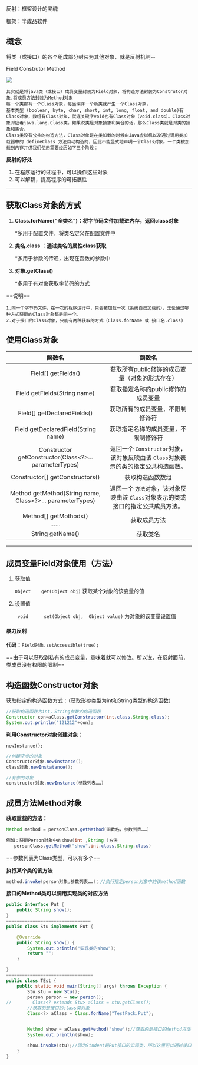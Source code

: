 反射：框架设计的灵魂

框架：半成品软件

## 概念

将类（或接口）的各个组成部分封装为其他对象，就是反射机制--

Field Construtor Method

![](https://geda-1302176138.cos.ap-nanjing.myqcloud.com/img/java代码三阶段.png)

```
其实就是将java类（或接口）成员变量封装为Field对象，将构造方法封装为Construtor对象,将成员方法封装为Method对象
每一个类都有一个Class对象，每当编译一个新类就产生一个Class对象，
基本类型 (boolean, byte, char, short, int, long, float, and double)有Class对象，数组有Class对象，就连关键字void也有Class对象（void.class）。Class对象对应着java.lang.Class类，如果说类是对象抽象和集合的话，那么Class类就是对类的抽象和集合。
Class类没有公共的构造方法，Class对象是在类加载的时候由Java虚拟机以及通过调用类加载器中的 defineClass 方法自动构造的，因此不能显式地声明一个Class对象。一个类被加载到内存并供我们使用需要经历如下三个阶段：
```



**反射的好处**

1. 在程序运行的过程中，可以操作这些对象
2. 可以解耦，提高程序的可拓展性

***

## 获取Class对象的方式

1. **Class.forName("全类名")：将字节码文件加载进内存，返回class对象**

   *多用于配置文件，将类名定义在配置文件中

2. **类名.class ：通过类名的属性class获取**

   *多用于参数的传递，出现在函数的参数中

3. **对象.getClass()**

   *多用于有对象获取字节码的方式

==说明==

```
1.同一个字节码文件，在一次的程序运行中，只会被加载一次（系统自己加载的），无论通过哪种方式获取的Class对象都是同一个。
2.对于接口的Class对象，只能有两种获取的方式（Class.forName 或 接口名.class)
```

## 使用Class对象

|                            函数名                            |                            函数名                            |
| :----------------------------------------------------------: | :----------------------------------------------------------: |
|                     Field[]  getFields()                     |        获取所有public修饰的成员变量（对象的形式存在）        |
|                 Field getFields(String name)                 |              获取指定名称的public修饰的成员变量              |
|                 Field[]  getDeclaredFields()                 |               获取所有的成员变量，不限制修饰符               |
|            Field   getDeclaredField(String name)             |             获取指定名称的成员变量，不限制修饰符             |
| Constructor<T>   getConstructor(Class<?>... parameterTypes)  | 返回一个 `Constructor`对象，该对象反映由该  `Class`对象表示的类的指定公共构造函数。 |
|            Constructor[]  getConstructors()<br />            |                       获取构造函数数组                       |
| Method    getMethod(String name,  Class<?>... parameterTypes) | 返回一个 `方法`对象，该对象反映由该  `Class`对象表示的类或接口的指定公共成员方法。 |
|                Method[]  getMothods()<br />……                |                         获取成员方法                         |
|                       String getName()                       |                           获取类名                           |

***

## 成员变量Field对象使用（方法）

1. 获取值

   `Object    get(Object obj)`     获取某个对象的该变量的值

2. 设置值

   ` void      set(Object obj,  Object value)`  为对象的该变量设置值

#### 暴力反射

**代码：**`Field对象.setAccessible(true);`

   ==由于可以获取到私有的成员变量，意味着就可以修改。所以说，在反射面前，类成员没有权限的限制==



## 构造函数Constructor对象

获取指定的构造函数方式：（获取形参类型为int和String类型的构造函数）

```java
//获取构造函数为int，String参数的构造函数
Constructor con=aClass.getConstructor(int.class,String.class);
System.out.println("121212"+con);
```

**利用Constructor对象创建对象：**

`newInstance();`

```java
//创建空参的对象
Constructor对象.newInstance();
class对象.newInstatance();

//有参的对象
constructor对象.newInstance(参数列表……)
```

## 成员方法Method对象

**获取重载的方法：**

```java
Method method = personClass.getMethod(函数名，参数列表……)
   
例如：获取Person对象中的show(int ,String )方法
   personClass.getMethod("show",int.class,String.class)
```

==参数列表为Class类型，可以有多个==

**执行某个类的该方法**

```java
method.invoke(person对象,参数列表……)；//执行指定person对象中的该method函数
```

**接口的Method类可以调用实现类的对应方法**

```java
public interface Put {
    public String show();
}
================================
public class Stu implements Put {

    @Override
    public String show() {
        System.out.println("实现类的show");
        return "";
    }

}
=================================
public class TEst {
    public static void main(String[] args) throws Exception {
        Stu stu = new Stu();
        person person = new person();
//        Class<? extends Stu> aClass = stu.getClass();
        //获取的是接口的class类对象
        Class<?> aClass = Class.forName("TestPack.Put");


        Method show = aClass.getMethod("show");//获取的是接口的Method方法
        System.out.println(show);

        show.invoke(stu);//因为Student是Put接口的实现类，所以这里可以通过接口的Method来运行stu的方法
    }
}
```





   